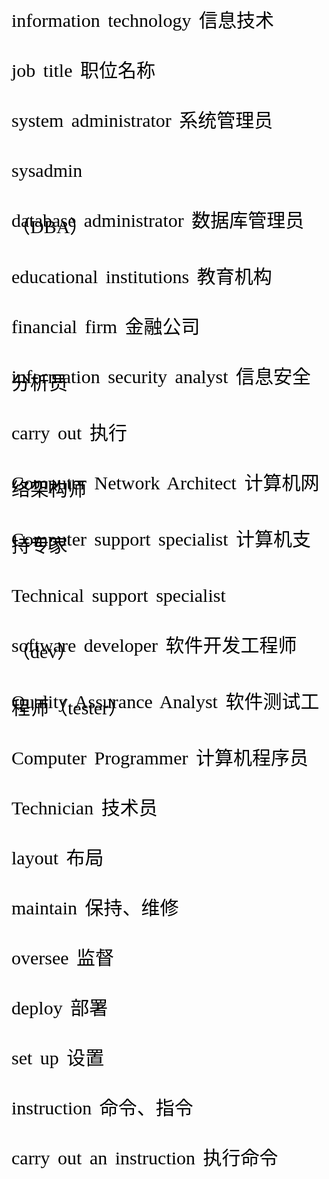 <font style="font-size: 30px; color: black; font-family: 微软雅黑; white-space: pre-wrap; line-height: 10px; word-spacing: 5px; word-break: normal">


information technology 信息技术

job title 职位名称

system administrator 系统管理员

sysadmin

database administrator 数据库管理员（DBA）

educational institutions 教育机构

financial firm 金融公司

information security analyst 信息安全分析员

carry out 执行

Computer Network Architect 计算机网络架构师

Computer support specialist 计算机支持专家

Technical support specialist

software developer 软件开发工程师（dev）

Quality Assurance Analyst 软件测试工程师（tester）

Computer Programmer 计算机程序员

Technician 技术员

layout 布局

maintain 保持、维修

oversee 监督

deploy 部署

set up 设置

instruction 命令、指令

carry out an instruction 执行命令

</font>
